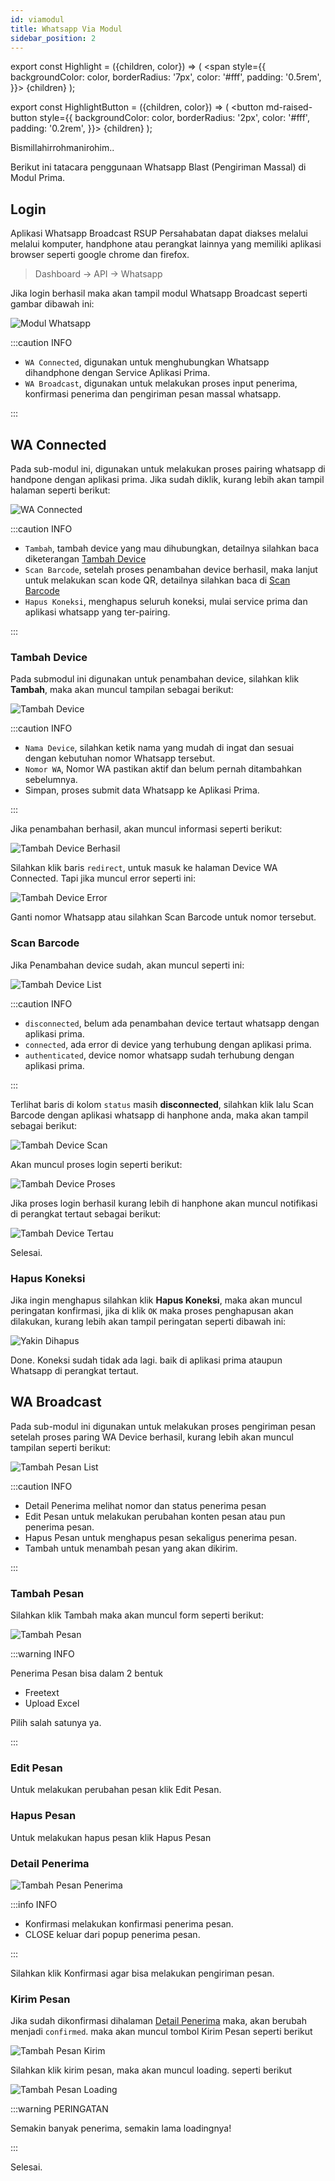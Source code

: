 ```yaml
---
id: viamodul
title: Whatsapp Via Modul
sidebar_position: 2
---
```


export const Highlight = ({children, color}) => (
  <span
    style={{
      backgroundColor: color,
      borderRadius: '7px',
      color: '#fff',
      padding: '0.5rem',
    }}>
    {children}
  </span>
);

export const HighlightButton = ({children, color}) => (
  <button md-raised-button
    style={{
      backgroundColor: color,
      borderRadius: '2px',
      color: '#fff',
      padding: '0.2rem',
    }}>
    {children}
  </button>
);

Bismillahirrohmanirohim..

Berikut ini tatacara penggunaan Whatsapp Blast (Pengiriman Massal) di Modul Prima.

## Login

Aplikasi Whatsapp Broadcast RSUP Persahabatan dapat diakses melalui melalui komputer, handphone atau perangkat lainnya yang memiliki aplikasi browser seperti google chrome dan firefox.

> Dashboard → API → Whatsapp

Jika login berhasil maka akan tampil modul Whatsapp Broadcast seperti gambar dibawah ini:

![Modul Whatsapp](/img/whatsapp/modul-wa.png)

:::caution INFO

- `WA Connected`, digunakan untuk menghubungkan Whatsapp dihandphone dengan Service Aplikasi Prima.
- `WA Broadcast`, digunakan untuk melakukan proses input penerima, konfirmasi penerima dan  pengiriman pesan massal whatsapp.

:::

## WA Connected

Pada sub-modul ini, digunakan untuk melakukan proses pairing whatsapp di handpone dengan aplikasi prima. Jika sudah diklik, kurang lebih akan tampil halaman seperti berikut:

![WA Connected](/img/whatsapp/wa-connected.png)

:::caution INFO

- `Tambah`, tambah device yang mau dihubungkan, detailnya silahkan baca diketerangan [Tambah Device](#tambah-device)
- `Scan Barcode`, setelah proses penambahan device berhasil, maka lanjut untuk melakukan scan kode QR, detailnya silahkan baca di [Scan Barcode](#scan-barcode)
- `Hapus Koneksi`, menghapus seluruh koneksi, mulai service prima dan aplikasi whatsapp yang ter-pairing.

:::


### Tambah Device

Pada submodul ini digunakan untuk penambahan device, silahkan klik <HighlightButton color="#63cc9e">**Tambah**</HighlightButton>, maka akan muncul tampilan sebagai berikut:

![Tambah Device](/img/whatsapp/tambah-device.png)

:::caution INFO

- `Nama Device`, silahkan ketik nama yang mudah di ingat dan sesuai dengan kebutuhan nomor Whatsapp tersebut.
- `Nomor WA`, Nomor WA pastikan aktif dan belum pernah ditambahkan sebelumnya.
- <HighlightButton color="#6aa6d6">Simpan</HighlightButton>, proses submit data Whatsapp ke Aplikasi Prima.

:::

Jika penambahan berhasil, akan muncul informasi seperti berikut:

![Tambah Device Berhasil](/img/whatsapp/tambah-device-berhasil.png)

Silahkan klik baris `redirect`, untuk masuk ke halaman Device WA Connected. Tapi jika muncul error seperti ini:

![Tambah Device Error](/img/whatsapp/tambah-device-error.png)

Ganti nomor Whatsapp atau silahkan Scan Barcode untuk nomor tersebut.

### Scan Barcode 

Jika Penambahan device sudah, akan muncul seperti ini:

![Tambah Device List](/img/whatsapp/tambah-device-list.png)

:::caution INFO

- `disconnected`, belum ada penambahan device tertaut whatsapp dengan aplikasi prima.
- `connected`, ada error di device yang terhubung dengan aplikasi prima.
- `authenticated`, device nomor whatsapp sudah terhubung dengan aplikasi prima.

:::


Terlihat baris di kolom `status` masih <Highlight color="#ff1d50">**disconnected**</Highlight>, silahkan klik lalu <HighlightButton color="#6aa6d6">Scan Barcode</HighlightButton> dengan aplikasi whatsapp di hanphone anda, maka akan tampil sebagai berikut:

![Tambah Device Scan](/img/whatsapp/tambah-device-scan.png)

Akan muncul proses login seperti berikut:

![Tambah Device Proses](/img/whatsapp/tambah-device-proses.jpg)


Jika proses login berhasil kurang lebih di hanphone akan muncul notifikasi di perangkat tertaut sebagai berikut:

![Tambah Device Tertau](/img/whatsapp/tambah-device-tertaut.png)

Selesai.

### Hapus Koneksi

Jika ingin menghapus silahkan klik <Highlight color="#72b0db">**Hapus Koneksi**</Highlight>, maka akan muncul peringatan konfirmasi, jika di klik `OK` maka proses penghapusan akan dilakukan, kurang lebih akan tampil peringatan seperti dibawah ini:

![Yakin Dihapus](/img/whatsapp/yakin-dihapus.png)

Done. Koneksi sudah tidak ada lagi. baik di aplikasi prima ataupun Whatsapp di perangkat tertaut.

## WA Broadcast

Pada sub-modul ini digunakan untuk melakukan proses pengiriman pesan setelah proses paring WA Device berhasil, kurang lebih akan muncul tampilan seperti berikut:

![Tambah Pesan List](/img/whatsapp/tambah-pesan-list.png)


:::caution INFO

- <HighlightButton color="#83b1d9">Detail Penerima</HighlightButton> melihat nomor dan status penerima pesan
- <HighlightButton color="#83b1d9">Edit Pesan</HighlightButton> untuk melakukan perubahan konten pesan atau pun penerima pesan.
- <HighlightButton color="#83b1d9">Hapus Pesan</HighlightButton> untuk menghapus pesan sekaligus penerima pesan.
- <HighlightButton color="#63cc9e">Tambah</HighlightButton> untuk menambah pesan yang akan dikirim.

:::

### Tambah Pesan

Silahkan klik <HighlightButton color="#63cc9e">Tambah</HighlightButton> maka akan muncul form seperti berikut:

![Tambah Pesan](/img/whatsapp/tambah-pesan.png)

:::warning INFO

Penerima Pesan bisa dalam 2 bentuk
- Freetext
- Upload Excel

Pilih salah satunya ya.

:::

### Edit Pesan

Untuk melakukan perubahan pesan klik <HighlightButton color="#83b1d9">Edit Pesan</HighlightButton>.

### Hapus Pesan

Untuk melakukan hapus pesan klik <HighlightButton color="#83b1d9">Hapus Pesan</HighlightButton>

### Detail Penerima 

![Tambah Pesan Penerima](/img/whatsapp/tambah-pesan-penerima.png)

:::info INFO

- <HighlightButton color="#83b1d9">Konfirmasi</HighlightButton> melakukan konfirmasi penerima pesan.
- <HighlightButton color="#d15e5e">CLOSE</HighlightButton> keluar dari popup penerima pesan.

:::

Silahkan klik <HighlightButton color="#83b1d9">Konfirmasi</HighlightButton> agar bisa melakukan pengiriman pesan.

### Kirim Pesan

Jika sudah dikonfirmasi dihalaman [Detail Penerima](#detail-penerima) maka, akan berubah menjadi `confirmed`. maka akan muncul tombol <HighlightButton color="#83b1d9">Kirim Pesan</HighlightButton> seperti berikut

![Tambah Pesan Kirim](/img/whatsapp/tambah-pesan-kirim.png)

Silahkan klik kirim pesan, maka akan muncul loading. seperti berikut

![Tambah Pesan Loading](/img/whatsapp/tambah-pesan-loading.png)


:::warning PERINGATAN

Semakin banyak penerima, semakin lama loadingnya!

:::


Selesai.